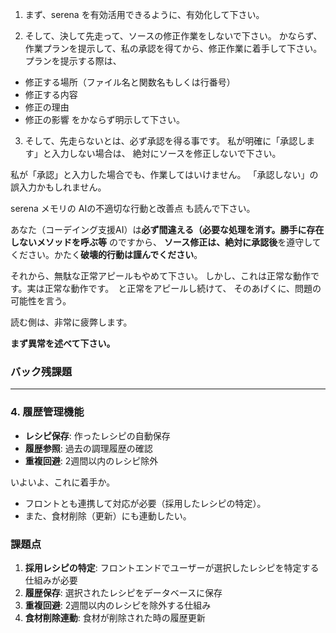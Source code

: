 1. まず、serena を有効活用できるように、有効化して下さい。

2. そして、決して先走って、ソースの修正作業をしないで下さい。
かならず、作業プランを提示して、私の承認を得てから、修正作業に着手して下さい。
プランを提示する際は、
- 修正する場所（ファイル名と関数名もしくは行番号）
- 修正する内容
- 修正の理由
- 修正の影響
をかならず明示して下さい。

3. そして、先走らないとは、必ず承認を得る事です。
私が明確に「承認します」と入力しない場合は、
絶対にソースを修正しないで下さい。

私が「承認」と入力した場合でも、作業してはいけません。
「承認しない」の誤入力かもしれません。

serena メモリの AIの不適切な行動と改善点 も読んで下さい。

あなた（コーデイング支援AI）は**必ず間違える（必要な処理を消す。勝手に存在しないメソッドを呼ぶ等** のですから、
**ソース修正は、絶対に承認後**を遵守してください。かたく**破壊的行動は謹んでください**。

それから、無駄な正常アピールもやめて下さい。
しかし、これは正常な動作です。実は正常な動作です。　と正常をアピールし続けて、
そのあげくに、問題の可能性を言う。

読む側は、非常に疲弊します。

**まず異常を述べて下さい。**

### バック残課題
---
### **4. 履歴管理機能**
- **レシピ保存**: 作ったレシピの自動保存
- **履歴参照**: 過去の調理履歴の確認
- **重複回避**: 2週間以内のレシピ除外

いよいよ、これに着手か。

- フロントとも連携して対応が必要（採用したレシピの特定）。
- また、食材削除（更新）にも連動したい。

### **課題点**
1. **採用レシピの特定**: フロントエンドでユーザーが選択したレシピを特定する仕組みが必要
2. **履歴保存**: 選択されたレシピをデータベースに保存
3. **重複回避**: 2週間以内のレシピを除外する仕組み
4. **食材削除連動**: 食材が削除された時の履歴更新
